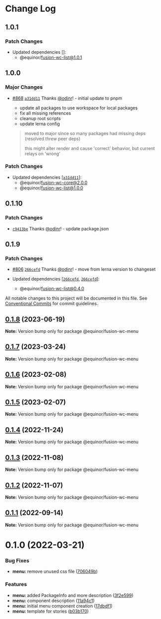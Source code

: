 # Change Log

## 1.0.1

### Patch Changes

- Updated dependencies []:
  - @equinor/fusion-wc-list@1.0.1

## 1.0.0

### Major Changes

- [#868](https://github.com/equinor/fusion-web-components/pull/868) [`a31dd11`](https://github.com/equinor/fusion-web-components/commit/a31dd11a7b8f5515cc62344849b2ce765861267a) Thanks [@odinr](https://github.com/odinr)! - initial update to pnpm

  - update all packages to use workspace for local packages
  - fix all missing references
  - cleanup root scripts
  - update lerna config

  > moved to major since so many packages had missing deps (resolved threw peer deps)
  >
  > this might alter render and cause 'correct' behavior, but current relays on 'wrong'

### Patch Changes

- Updated dependencies [[`a31dd11`](https://github.com/equinor/fusion-web-components/commit/a31dd11a7b8f5515cc62344849b2ce765861267a)]:
  - @equinor/fusion-wc-core@2.0.0
  - @equinor/fusion-wc-list@1.0.0

## 0.1.10

### Patch Changes

- [`c9413be`](https://github.com/equinor/fusion-web-components/commit/c9413beb02b168de63c2f978f121e80fe1b68614) Thanks [@odinr](https://github.com/odinr)! - update package.json

## 0.1.9

### Patch Changes

- [#806](https://github.com/equinor/fusion-web-components/pull/806) [`266cefd`](https://github.com/equinor/fusion-web-components/commit/266cefd493f898f440ce93e92e79964bbd33be59) Thanks [@odinr](https://github.com/odinr)! - move from lerna version to changeset

- Updated dependencies [[`266cefd`](https://github.com/equinor/fusion-web-components/commit/266cefd493f898f440ce93e92e79964bbd33be59), [`266cefd`](https://github.com/equinor/fusion-web-components/commit/266cefd493f898f440ce93e92e79964bbd33be59)]:
  - @equinor/fusion-wc-list@0.4.0

All notable changes to this project will be documented in this file.
See [Conventional Commits](https://conventionalcommits.org) for commit guidelines.

## [0.1.8](https://github.com/equinor/fusion-web-components/compare/@equinor/fusion-wc-menu@0.1.7...@equinor/fusion-wc-menu@0.1.8) (2023-06-19)

**Note:** Version bump only for package @equinor/fusion-wc-menu

## [0.1.7](https://github.com/equinor/fusion-web-components/compare/@equinor/fusion-wc-menu@0.1.6...@equinor/fusion-wc-menu@0.1.7) (2023-03-24)

**Note:** Version bump only for package @equinor/fusion-wc-menu

## [0.1.6](https://github.com/equinor/fusion-web-components/compare/@equinor/fusion-wc-menu@0.1.5...@equinor/fusion-wc-menu@0.1.6) (2023-02-08)

**Note:** Version bump only for package @equinor/fusion-wc-menu

## [0.1.5](https://github.com/equinor/fusion-web-components/compare/@equinor/fusion-wc-menu@0.1.4...@equinor/fusion-wc-menu@0.1.5) (2023-02-07)

**Note:** Version bump only for package @equinor/fusion-wc-menu

## [0.1.4](https://github.com/equinor/fusion-web-components/compare/@equinor/fusion-wc-menu@0.1.3...@equinor/fusion-wc-menu@0.1.4) (2022-11-24)

**Note:** Version bump only for package @equinor/fusion-wc-menu

## [0.1.3](https://github.com/equinor/fusion-web-components/compare/@equinor/fusion-wc-menu@0.1.2...@equinor/fusion-wc-menu@0.1.3) (2022-11-08)

**Note:** Version bump only for package @equinor/fusion-wc-menu

## [0.1.2](https://github.com/equinor/fusion-web-components/compare/@equinor/fusion-wc-menu@0.1.1...@equinor/fusion-wc-menu@0.1.2) (2022-11-07)

**Note:** Version bump only for package @equinor/fusion-wc-menu

## [0.1.1](https://github.com/equinor/fusion-web-components/compare/@equinor/fusion-wc-menu@0.1.0...@equinor/fusion-wc-menu@0.1.1) (2022-09-14)

**Note:** Version bump only for package @equinor/fusion-wc-menu

# 0.1.0 (2022-03-21)

### Bug Fixes

- **menu:** remove unused css file ([706049b](https://github.com/equinor/fusion-web-components/commit/706049b782a8022737255d78191963c29667c23e))

### Features

- **menu:** added PackageInfo and more description ([3f2e599](https://github.com/equinor/fusion-web-components/commit/3f2e599d3867a6414d5864234ba8795f1200b102))
- **menu:** component description ([11a94c1](https://github.com/equinor/fusion-web-components/commit/11a94c1439a8053b792f06c49e527f926c81907d))
- **menu:** initial menu component creation ([17dbdf1](https://github.com/equinor/fusion-web-components/commit/17dbdf103086a85b98698ad7e5ce9322f80b005a))
- **menu:** template for stories ([b03b170](https://github.com/equinor/fusion-web-components/commit/b03b1703e8dc65a85a2189308a4229f5453897c3))
